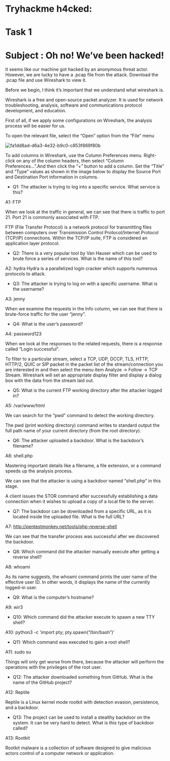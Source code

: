 # Tryhackme h4cked:
# Task 1
# Subject : Oh no! We’ve been hacked!

It seems like our machine got hacked by an anonymous threat actor. However, we are lucky to have a .pcap file from the attack. Download the .pcap file and use Wireshark to view it.

Before we begin, I think it’s important that we understand what wireshark is.

Wireshark is a free and open-source packet analyzer. It is used for network troubleshooting, analysis, software and communications protocol development, and education.

First of all, if we apply some configurations on Wireshark, the analysis process will be easier for us.

To open the relevant file, select the “Open” option from the “File” menu

![fa1dd8ad-d6a3-4e32-b9c0-c853f869f80b](https://github.com/user-attachments/assets/0f897152-52e0-42f5-9c92-c249816dcc4e)

To add columns in Wireshark, use the Column Preferences menu. Right-click on any of the column headers, then select “Column Preferences…”.And then click the “+” button to add a column.
Set the “Title” and “Type” values as shown in the image below to display the Source Port and Destination Port information in columns.

* Q1: The attacker is trying to log into a specific service. What service is this?

A1: FTP

When we look at the traffic in general, we can see that there is traffic to port 21. Port 21 is commonly associated with FTP.

FTP (File Transfer Protocol) is a network protocol for transmitting files between computers over Transmission Control Protocol/Internet Protocol (TCP/IP) connections. Within the TCP/IP suite, FTP is considered an application layer protocol.

* Q2: There is a very popular tool by Van Hauser which can be used to brute force a series of services. What is the name of this tool?

A2: hydra
Hydra is a parallelized login cracker which supports numerous protocols to attack.

* Q3: The attacker is trying to log on with a specific username. What is the username?

A3: jenny

When we examine the requests in the Info column, we can see that there is brute-force traffic for the user “jenny”.

* Q4: What is the user’s password?

A4: password123

When we look at the responses to the related requests, there is a response called “Login successful”.

To filter to a particular stream, select a TCP, UDP, DCCP, TLS, HTTP, HTTP/2, QUIC or SIP packet in the packet list of the stream/connection you are interested in and then select the menu item Analyze → Follow → TCP Stream. Wireshark will set an appropriate display filter and display a dialog box with the data from the stream laid out.

* Q5: What is the current FTP working directory after the attacker logged in?

A5: /var/www/html

We can search for the “pwd” command to detect the working directory.

The pwd (print working directory) command writes to standard output the full path name of your current directory (from the root directory).

* Q6: The attacker uploaded a backdoor. What is the backdoor’s filename?

A6: shell.php

Mastering important details like a filename, a file extension, or a command speeds up the analysis process.

We can see that the attacker is using a backdoor named “shell.php” in this stage.

A client issues the STOR command after successfully establishing a data connection when it wishes to upload a copy of a local file to the server.

* Q7: The backdoor can be downloaded from a specific URL, as it is located inside the uploaded file. What is the full URL?

A7: http://pentestmonkey.net/tools/php-reverse-shell

We can see that the transfer process was successful after we discovered the backdoor.

* Q8: Which command did the attacker manually execute after getting a reverse shell?

A8: whoami

As its name suggests, the whoami command prints the user name of the effective user ID. In other words, it displays the name of the currently logged-in user.

* Q9: What is the computer’s hostname?

A9: wir3

* Q10: Which command did the attacker execute to spawn a new TTY shell?

A10: python3 -c ‘import pty; pty.spawn(“/bin/bash”)’

* Q11: Which command was executed to gain a root shell?

A11: sudo su

Things will only get worse from there, because the attacker will perform the operations with the privileges of the root user.

* Q12: The attacker downloaded something from GitHub. What is the name of the GitHub project?

A12: Reptile

Reptile is a Linux kernel mode rootkit with detection evasion, persistence, and a backdoor.

* Q13: The project can be used to install a stealthy backdoor on the system. It can be very hard to detect. What is this type of backdoor called?

A13: Rootkit

Rootkit malware is a collection of software designed to give malicious actors control of a computer network or application.

